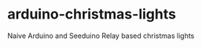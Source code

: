 arduino-christmas-lights
========================

Naive Arduino and Seeduino Relay based christmas lights
